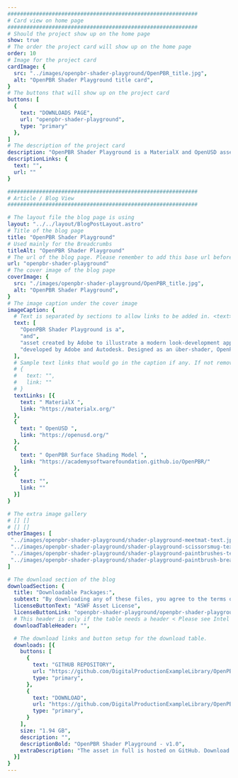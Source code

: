 ```yaml
---
############################################################
# Card view on home page
############################################################
# Should the project show up on the home page
show: true
# The order the project card will show up on the home page
order: 10
# Image for the project card
cardImage: {
  src: "../images/openpbr-shader-playground/OpenPBR_title.jpg",
  alt: "OpenPBR Shader Playground title card",
}
# The buttons that will show up on the project card
buttons: [
  {
    text: "DOWNLOADS PAGE",
    url: "openpbr-shader-playground",
    type: "primary"
  },
]
# The description of the project card
description: "OpenPBR Shader Playground is a MaterialX and OpenUSD asset created by Adobe to illustrate a modern look-development approach using the OpenPBR Surface Shading Model developed by Adobe and Autodesk. The asset is a whimsical take on a child's arts-and-crafts space, using materials that demonstrate novel aspects of the OpenPBR specification."
descriptionLinks: {
  text: "",
  url: ""
}

############################################################
# Article / Blog View
############################################################

# The layout file the blog page is using
layout: "../../layout/BlogPostLayout.astro"
# Title of the blog page
title: "OpenPBR Shader Playground"
# Used mainly for the Breadcrumbs
titleAlt: "OpenPBR Shader Playground"
# The url of the blog page. Please remember to add this base url before you add the rest of the url.
url: "openpbr-shader-playground"
# The cover image of the blog page
coverImage: {
  src: "./images/openpbr-shader-playground/OpenPBR_title.jpg",
  alt: "OpenPBR Shader Playground",
}
# The image caption under the cover image
imageCaption: {
  # Text is separated by sections to allow links to be added in. <text> <link> <text>
  text: [
    "OpenPBR Shader Playground is a",
    "and",
    "asset created by Adobe to illustrate a modern look-development approach using the",
    "developed by Adobe and Autodesk. Designed as an über-shader, OpenPBR Surface aims to provide an industry standard material representation capable of accurately modeling the vast majority of CG materials used in practical visual effects and feature animation productions. The OpenPBR Shader Playground asset is a whimsical take on a child’s arts-and-crafts space, utilizing material configurations that highlight novel aspects of OpenPBR, such as new fuzz, metal, emission, volume, and thin-wall behaviors, and serves as a reference validation for clients wishing to integrate with OpenPBR. The asset is expressed using OpenUSD, which references material networks composed of standard MaterialX and OpenPBR node definitions contained within MaterialX documents. The scene was originally created by Adobe in Autodesk Maya and Adobe Substance, and converted to OpenUSD and MaterialX in Omniverse by NVIDIA and Adobe. Renders were produced using Arnold for Maya and NVIDIA Omniverse.",
  ],
  # Sample text links that would go in the caption if any. If not remove them like this:
  # {
  #   text: "",
  #   link: ""
  # }
  textLinks: [{
    text: " MaterialX ",
    link: "https://materialx.org/"
  },
  {
    text: " OpenUSD ",
    link: "https://openusd.org/"
  },
  {
    text: " OpenPBR Surface Shading Model ",
    link: "https://academysoftwarefoundation.github.io/OpenPBR/"
  },
  {
    text: "",
    link: ""
  }]
}

# The extra image gallery
# [] []
# [] []
otherImages: [
 "../images/openpbr-shader-playground/shader-playground-meetmat-text.jpg",
 "../images/openpbr-shader-playground/shader-playground-scissorsmug-text.jpg",
 "../images/openpbr-shader-playground/shader-playground-paintbrushes-text.jpg",
 "../images/openpbr-shader-playground/shader-playground-paintbrush-breakdown.gif",
]

# The download section of the blog
downloadSection: {
  title: "Downloadable Packages:",
  subtext: "By downloading any of these files, you agree to the terms of the license linked below.",
  licenseButtonText: "ASWF Asset License",
  licenseButtonLink: "openpbr-shader-playground/openpbr-shader-playground-license",
  # This header is only if the table needs a header < Please see Intel page for example of that >
  downloadTableHeader: "",

  # The download links and button setup for the download table.
  downloads: [{
    buttons: [
      {
        text: "GITHUB REPOSITORY",
        url: "https://github.com/DigitalProductionExampleLibrary/OpenPBRShaderPlayground",
        type: "primary",
      },
      {
        text: "DOWNLOAD",
        url: "https://github.com/DigitalProductionExampleLibrary/OpenPBRShaderPlayground/archive/refs/tags/v1.0.zip",
        type: "primary",
      }
    ],
    size: "1.94 GB",
    description: "",
    descriptionBold: "OpenPBR Shader Playground - v1.0",
    extraDescription: "The asset in full is hosted on GitHub. Download the asset by cloning the repository for the latest updates (or contributions), or download the .zip archive in the GitHub release artifact.",
  }]
}
---
```

